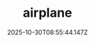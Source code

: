 ---
title: "airplane"
description: ""
image: "/uploads/photos/1761814544143-airplane.webp"
thumbnail: "/uploads/photos/1761814544143-airplane-thumb.webp"
width: 6000
height: 4000
featured: true
date: 2025-10-30T08:55:44.147Z
order: 0
---